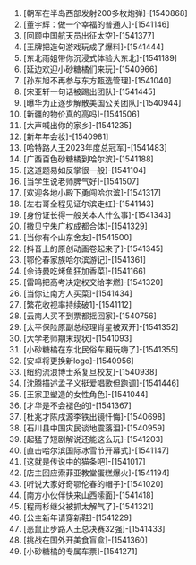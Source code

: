 
1. [朝军在半岛西部发射200多枚炮弹]-[1540868]
1. [董宇辉：做一个幸福的普通人]-[1541146]
1. [回顾中国航天员出征太空]-[1541377]
1. [王牌把造句游戏玩成了爆料]-[1541444]
1. [东北雨姐带你沉浸式体验大东北]-[1541189]
1. [延边欢迎小砂糖橘们来玩]-[1540966]
1. [孙东旭不再参与东方甄选管理]-[1541040]
1. [宋亚轩一句话被踢出团队]-[1541445]
1. [曝华为正逐步解散美国公关团队]-[1540944]
1. [新疆的物价真的高吗]-[1541506]
1. [大声喊出你的家乡]-[1541235]
1. [新年年会妆]-[1540981]
1. [哈特路人王2023年度总冠军]-[1541483]
1. [广西百色砂糖橘到哈尔滨]-[1541188]
1. [这道题易如反掌很一般]-[1541104]
1. [当学生说老师脾气好]-[1541507]
1. [欢迎各地小殿下勇闯哈尔滨]-[1541317]
1. [左右哥全程见证尔滨走红]-[1541143]
1. [身份证长得一般关本人什么事]-[1541343]
1. [撒贝宁朱广权成都合体]-[1541329]
1. [当你有个山东舍友]-[1541500]
1. [抖音上的原创动画卷起来了]-[1541345]
1. [鄂伦春家族哈尔滨游记]-[1541361]
1. [佘诗曼吃烤鱼狂加香菜]-[1541166]
1. [雷鸣把高考决定权交给李燃]-[1541320]
1. [当你让南方人买菜]-[1541434]
1. [繁花收视率持续破1]-[1541112]
1. [云南人买不到票都摇回家]-[1540756]
1. [太平保险原副总经理肖星被双开]-[1541352]
1. [大学老师期末现状]-[1541093]
1. [小砂糖橘在东北民俗车厢玩嗨了]-[1541355]
1. [安卓将更换新logo]-[1540956]
1. [纽约流浪博士系复旦校友]-[1540938]
1. [沈腾描述孟子义挺爱唱歌但跑调]-[1541446]
1. [王家卫塑造的女性角色]-[1541044]
1. [才华是不会褪色的]-[1541367]
1. [杜兆才陈戌源李铁出镜忏悔]-[1540698]
1. [石川县中国灾民谈地震落泪]-[1540959]
1. [起猛了短剧解说还能这么玩]-[1541203]
1. [直击哈尔滨国际冰雪节开幕式]-[1541147]
1. [这就是传说中的猫条吧]-[1541017]
1. [店主回应索菲亚教堂蛋糕爆火]-[1541194]
1. [听说大家好奇鄂伦春的帽子]-[1541020]
1. [南方小伙伴快来山西嗦面]-[1541418]
1. [程雨杉继父被抓太解气了]-[1541321]
1. [公主新年请穿新鞋]-[1541229]
1. [恶鼠止步路人王总决赛32强]-[1541433]
1. [挑战在国外开美食盲盒]-[1541360]
1. [小砂糖橘的专属车票]-[1541271]